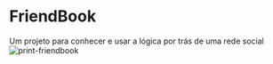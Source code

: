 # FriendBook
Um projeto para conhecer e usar a lógica por trás de uma rede social
![print-friendbook](https://user-images.githubusercontent.com/82414367/161817758-b13cf575-75a2-424d-8367-d845fd461846.png)
